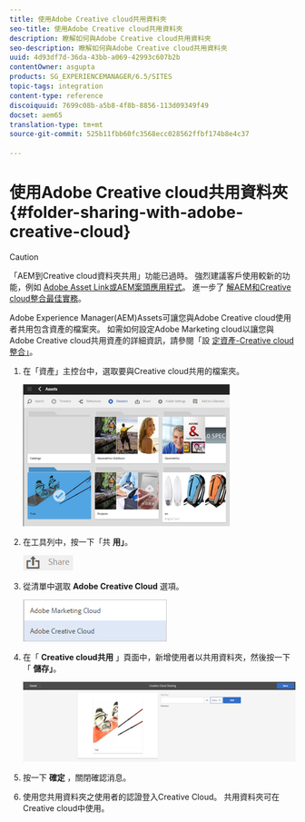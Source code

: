 ```yaml
---
title: 使用Adobe Creative cloud共用資料夾
seo-title: 使用Adobe Creative cloud共用資料夾
description: 瞭解如何與Adobe Creative cloud共用資料夾
seo-description: 瞭解如何與Adobe Creative cloud共用資料夾
uuid: 4d93df7d-36da-43bb-a069-42993c607b2b
contentOwner: asgupta
products: SG_EXPERIENCEMANAGER/6.5/SITES
topic-tags: integration
content-type: reference
discoiquuid: 7699c08b-a5b8-4f8b-8856-113d09349f49
docset: aem65
translation-type: tm+mt
source-git-commit: 525b11fbb60fc3568ecc028562ffbf174b8e4c37

---
```



# 使用Adobe Creative cloud共用資料夾 {#folder-sharing-with-adobe-creative-cloud}

>[!CAUTION]
>
>「AEM到Creative cloud資料夾共用」功能已過時。 強烈建議客戶使用較新的功能，例如 [Adobe Asset Link](https://helpx.adobe.com/enterprise/using/adobe-asset-link.html)[或AEM案頭應用程式](https://helpx.adobe.com/experience-manager/desktop-app/aem-desktop-app.html)。 進一步了 [解AEM和Creative cloud整合最佳實務](/help/assets/aem-cc-integration-best-practices.md)。

Adobe Experience Manager(AEM)Assets可讓您與Adobe Creative cloud使用者共用包含資產的檔案夾。 如需如何設定Adobe Marketing cloud以讓您與Adobe Creative cloud共用資產的詳細資訊，請參閱「設 [定資產-Creative cloud整合」](/help/sites-administering/configure-assets-cc-integration.md)。

1. 在「資產」主控台中，選取要與Creative cloud共用的檔案夾。

   ![](assets/chlimage_1-139.png)

1. 在工具列中，按一下「共 **用」**。

   ![](assets/chlimage_1-140.png)

1. 從清單中選取 **Adobe Creative Cloud** 選項。

   ![](assets/chlimage_1-141.png)

1. 在「 **Creative cloud共用** 」頁面中，新增使用者以共用資料夾，然後按一下「 **儲存」**。

   ![](assets/chlimage_1-142.png)

1. 按一下 **確定** ，關閉確認消息。
1. 使用您共用資料夾之使用者的認證登入Creative Cloud。 共用資料夾可在Creative cloud中使用。